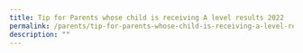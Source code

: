 ```yaml
---
title: Tip for Parents whose child is receiving A level results 2022
permalink: /parents/tip-for-parents-whose-child-is-receiving-a-level-results-2022/
description: ""
---
```

